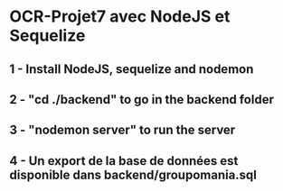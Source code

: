 # OCR-Projet7 avec NodeJS et Sequelize

## 1 - Install NodeJS, sequelize and nodemon

## 2 - "cd ./backend" to go in the backend folder

## 3 - "nodemon server" to run the server

## 4 - Un export de la base de données est disponible dans backend/groupomania.sql
